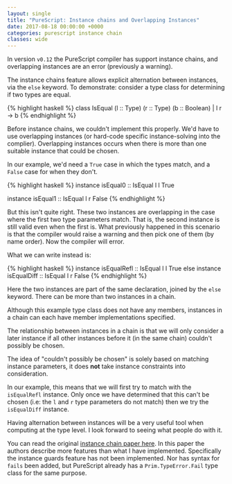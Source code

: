 ```yaml
---
layout: single
title: "PureScript: Instance chains and Overlapping Instances"
date: 2017-08-18 00:00:00 +0000
categories: purescript instance chain
classes: wide
---
```


In version `v0.12` the PureScript compiler has support instance chains, and
overlapping instances are an error (previously a warning).

The instance chains feature allows explicit alternation between instances, via
the `else` keyword.  To demonstrate: consider a type class for determining if
two types are equal.

{% highlight haskell %}
class IsEqual
  (l :: Type)
  (r :: Type)
  (b :: Boolean)
  | l r -> b
{% endhighlight %}

Before instance chains, we couldn't implement this properly.  We'd have to use
overlapping instances (or hard-code specific instance-solving into the
complier).  Overlapping instances occurs when there is more than one suitable
instance that could be chosen.

In our example, we'd need a `True` case in which the types match, and a `False`
case for when they don't.

{% highlight haskell %}
instance isEqual0 :: IsEqual l l True

instance isEqual1 :: IsEqual l r False
{% endhighlight %}

But this isn't quite right.  These two instances are overlapping in the case
where the first two type parameters match.  That is, the second instance is
still valid even when the first is.  What previously happened in this scenario
is that the compiler would raise a warning and then pick one of them (by name
order).  Now the compiler will error.

What we can write instead is:

{% highlight haskell %}
instance isEqualRefl :: IsEqual l l True
else
instance isEqualDiff :: IsEqual l r False
{% endhighlight %}

Here the two instances are part of the same declaration, joined by the `else`
keyword.  There can be more than two instances in a chain.

Although this example type class does not have any members, instances in a
chain can each have member implementations specified.

The relationship between instances in a chain is that we will only consider a
later instance if all other instances before it (in the same chain) couldn't
possibly be chosen.

The idea of "couldn't possibly be chosen" is solely based on matching instance
parameters, it does **not** take instance constraints into consideration.

In our example, this means that we will first try to match with the
`isEqualRefl` instance.  Only once we have determined that this can't be chosen
(i.e: the `l` and `r` type parameters do not match) then we try the
`isEqualDiff` instance.

Having alternation between instances will be a very useful tool when computing
at the type level.  I look forward to seeing what people do with it.

You can read the original [instance chain paper here][paper].  In this paper
the authors describe more features than what I have implemented.  Specifically
the instance guards feature has not been implemented.  Nor has syntax for
`fails` been added, but PureScript already has a `Prim.TypeError.Fail` type
class for the same purpose.

[paper]: http://homepages.inf.ed.ac.uk/jmorri14/pubs/morris-icfp2010-instances.pdf

